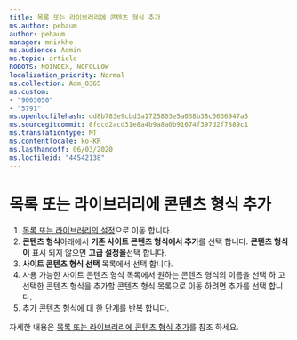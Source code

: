 ```yaml
---
title: 목록 또는 라이브러리에 콘텐츠 형식 추가
ms.author: pebaum
author: pebaum
manager: mnirkhe
ms.audience: Admin
ms.topic: article
ROBOTS: NOINDEX, NOFOLLOW
localization_priority: Normal
ms.collection: Adm_O365
ms.custom:
- "9003050"
- "5791"
ms.openlocfilehash: dd8b783e9cbd3a1725803e5a038b38c0636947a5
ms.sourcegitcommit: 8fdcd2acd31e8a4b9a8a0b91674f397d2f7889c1
ms.translationtype: MT
ms.contentlocale: ko-KR
ms.lasthandoff: 06/03/2020
ms.locfileid: "44542138"
---
```

# <a name="add-a-content-type-to-a-list-or-library"></a>목록 또는 라이브러리에 콘텐츠 형식 추가

1. [목록 또는 라이브러리의 설정](https://support.microsoft.com/en-us/office/edit-list-settings-in-sharepoint-online-4d35793b-246e-42a3-990c-563a83795b7f)으로 이동 합니다.
2. **콘텐츠 형식**아래에서 **기존 사이트 콘텐츠 형식에서 추가**를 선택 합니다. **콘텐츠 형식이** 표시 되지 않으면 **고급 설정을**선택 합니다.
3. **사이트 콘텐츠 형식 선택** 목록에서 선택 합니다.
4. 사용 가능한 사이트 콘텐츠 형식 목록에서 원하는 콘텐츠 형식의 이름을 선택 하 고 선택한 콘텐츠 형식을 추가할 콘텐츠 형식 목록으로 이동 하려면 추가를 선택 합니다.
5. 추가 콘텐츠 형식에 대 한 단계를 반복 합니다.

자세한 내용은 [목록 또는 라이브러리에 콘텐츠 형식 추가](https://support.microsoft.com/en-us/office/add-a-content-type-to-a-list-or-library-917366ae-f7a2-47ad-87a5-9689a1884e60)를 참조 하세요.